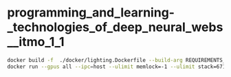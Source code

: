 # programming_and_learning-_technologies_of_deep_neural_webs__itmo_1_1


```bash
docker build -f  ./docker/lighting.Dockerfile --build-arg REQUIREMENTS_FILE=cu_12_2.txt . -t daniinxorchenabo/itmo_dl_labs-env:lighting-cu122-latest
docker run --gpus all --ipc=host --ulimit memlock=-1 --ulimit stack=67108864  -p 0.0.0.0:8889:8888 -p 0.0.0.0:6006:6006 --rm -it -v .:/workspace/NN    daniinxorchenabo/itmo_dl_labs-env:lighting-cu122-latest 
```
